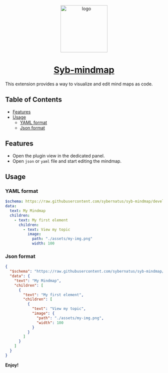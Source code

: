 <div align="center">
    <a href="https://github.com/sybernatus/syb-mindmap">
        <img style="padding-top: 10px; padding-bottom: 0;" width="150px" src="https://raw.githubusercontent.com/sybernatus/syb-mindmap/153a64b9a6e90611a71cc446c311706a3aa21e10/assets/logo/logo_128.png" alt="logo">
        <h1 style="width: 200px; padding-top: 0">Syb-mindmap</h1>
    </a>
</div>

This extension provides a way to visualize and edit mind maps as code.


## Table of Contents

- [Features](#features)
- [Usage](#usage)
    - [YAML format](#yaml-format)
    - [Json format](#json-format)

## Features

- Open the plugin view in the dedicated panel.
- Open `json` or `yaml` file and start editing the mindmap.

## Usage

### YAML format

```yaml
$schema: https://raw.githubusercontent.com/sybernatus/syb-mindmap/develop/assets/schemas/mindmap.schema.yaml
data:
  text: My Mindmap
  children:
    - text: My first element
      children:
        - text: View my topic
          image: 
            path: "./assets/my-img.png"
            width: 100
```

### Json format

```json
{
  "$schema": "https://raw.githubusercontent.com/sybernatus/syb-mindmap/develop/assets/schemas/mindmap.schema.yaml",
  "data": {
    "text": "My Mindmap",
    "children": [
      {
        "text": "My first element",
        "children": [
          {
            "text": "View my topic",
            "image": {
              "path": "./assets/my-img.png",
              "width": 100
            }
          }
        ]
      }
    ]
  }
}
```


**Enjoy!**
